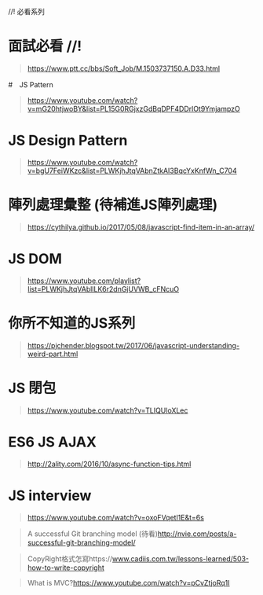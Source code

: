 //! 必看系列 

# 面試必看 //!
> https://www.ptt.cc/bbs/Soft_Job/M.1503737150.A.D33.html

#　JS Pattern
> https://www.youtube.com/watch?v=mG20htjwoBY&list=PL15G0RGjxzGdBqDPF4DDrlOt9YmjampzO


# JS Design Pattern
> https://www.youtube.com/watch?v=bgU7FeiWKzc&list=PLWKjhJtqVAbnZtkAI3BqcYxKnfWn_C704

# 陣列處理彙整 (待補進JS陣列處理)
> https://cythilya.github.io/2017/05/08/javascript-find-item-in-an-array/

# JS DOM
>https://www.youtube.com/playlist?list=PLWKjhJtqVAbllLK6r2dnGjUVWB_cFNcuO

# 你所不知道的JS系列
>https://pjchender.blogspot.tw/2017/06/javascript-understanding-weird-part.html

# JS 閉包 
>https://www.youtube.com/watch?v=TLIQUloXLec

# ES6 JS AJAX 
>http://2ality.com/2016/10/async-function-tips.html

# JS interview 
>https://www.youtube.com/watch?v=oxoFVqetl1E&t=6s








> A successful Git branching model (待看)http://nvie.com/posts/a-successful-git-branching-model/

> CopyRight格式怎寫https://www.cadiis.com.tw/lessons-learned/503-how-to-write-copyright

> What is MVC?https://www.youtube.com/watch?v=pCvZtjoRq1I
